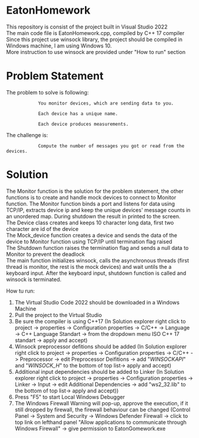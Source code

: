 # EatonHomework
This repository is consist of the project built in Visual Studio 2022<br>
The main code file is EatonHomework.cpp, compiled by C++ 17 compiler<br>
Since this project use winsock library, the project should be compiled in Windows machine, I am using Windows 10.<br>
More instruction to use winsock are provided under "How to run" section<br>

# Problem Statement
The problem to solve is following:

                You monitor devices, which are sending data to you.

                Each device has a unique name.

                Each device produces measurements.

 

The challenge is:

                Compute the number of messages you got or read from the devices.

# Solution
The Monitor function is the solution for the problem statement, the other functions is to create and handle mock devices to connect to Monitor function. The Monitor function binds a port and listens for data using TCP/IP, extracts device ip and keep the unique devices' message counts in an unordered map. During shutdown the result in printed to the screen.<br>
The Device class creates and keeps 10 character long data, first two character are id of the device<br>
The Mock_device function creates a device and sends the data of the device to Monitor function using TCP/IP until termination flag raised<br>
The Shutdown function raises the termination flag and sends a null data to Monitor to prevent the deadlock<br>
The main function initializes winsock, calls the asynchronous threads (first thread is monitor, the rest is the mock devices) and wait untils the a keyboard input. After the keyboard input, shutdown function is called and winsock is terminated.<br>

How tu run:
1) The Virtual Studio Code 2022 should be downloaded in a Windows Machine<br>
2) Pull the project to the Virtual Studio<br>
3) Be sure the compiler is using C++17 (In Solution explorer right click to project -> properties -> Configuration properties -> C/C++ -> Language -> C++ Language Standart -> from the dropdown menu ISO C++ 17 standart -> apply and accept)<br>
4) Winsock preprocessor defitions should be added (In Solution explorer right click to project -> properties -> Configuration properties -> C/C++ -> Preprocessor -> edit Preprocessor Deifitions -> add "_WINSOCKAPI_" and "_WINSOCK_H_" to the bottom of top list-> apply and accept)<br>
5) Additional input dependencies should be added to Linker (In Solution explorer right click to project -> properties -> Configuration properties -> Linker -> Input -> edit Additional Dependencies -> add "ws2_32.lib" to the bottom of top list-> apply and accept))<br>
6) Press "F5" to start Local Windows Debugger<br>
7) The Windows Firewall Warning will pop-up, approve the execution, if it still dropped by firewall, the firewall behaviour can be changed (Control Panel -> System and Security -> Windows Defender Firewall -> click to top link on lefthand panel "Allow applications to communicate through Windows Firewall" -> give permission to EatonGomework.exe<br>
